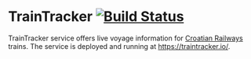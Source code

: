 # TrainTracker [![Build Status](https://travis-ci.org/traintracker/traintracker.svg?branch=master)](https://travis-ci.org/traintracker/traintracker)

TrainTracker service offers live voyage information for [Croatian Railways](http://www.hzpp.hr/en) trains. The service is deployed and running at https://traintracker.io/.

